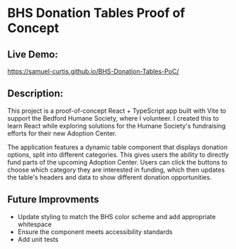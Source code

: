 # BHS Donation Tables Proof of Concept

## Live Demo:
https://samuel-curtis.github.io/BHS-Donation-Tables-PoC/

## Description:
This project is a proof-of-concept React + TypeScript app built with Vite to support the Bedford Humane Society, where I volunteer. I created this to learn React while exploring solutions for the Humane Society's fundraising efforts for their new Adoption Center. 

The application features a dynamic table component that displays donation options, split into different categories. This gives users the ability to directly fund parts of the upcoming Adoption Center. Users can click the buttons to choose which category they are interested in funding, which then updates the table's headers and data to show different donation opportunities. 

## Future Improvments
- Update styling to match the BHS color scheme and add appropriate whitespace
- Ensure the component meets accessibility standards 
- Add unit tests 

